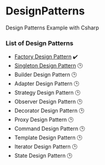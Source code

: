 # DesignPatterns
Design Patterns Example with Csharp

### List of Design Patterns
- [Factory Design Pattern](src/FactoryDp) ✔️
- [Singleton Design Pattern](src/SingletonDp) 🕒
- Builder Design Pattern 🕒
- Adapter Design Pattern 🕒
- Strategy Design Pattern 🕒
- Observer Design Pattern 🕒
- Decorator Design Pattern 🕒
- Proxy Design Pattern 🕒
- Command Design Pattern 🕒
- Template Design Pattern 🕒
- Iterator Design Pattern 🕒
- State Design Pattern 🕒